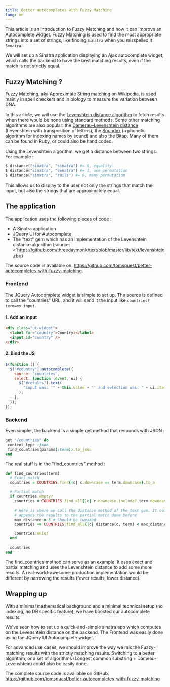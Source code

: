 ```yaml
---
title: Better autocompletes with Fuzzy Matching
lang: en
---
```


This article is an introduction to Fuzzy Matching and how it can improve an Autocomplete widget. Fuzzy Matching is used to find the most appropriate strings into a set of strings, like finding `Sinatra` when you misspelled it `Senatra`.

We will set up a Sinatra application displaying an Ajax autocomplete widget, which calls the backend to have the best matching results, even if the match is not strictly equal.

## Fuzzy Matching ?

Fuzzy Matching, aka [Approximate String matching](https://secure.wikimedia.org/wikipedia/en/wiki/Approximate_string_matching) on Wikipedia, is used mainly in spell checkers and in biology to measure the variation between DNA.

In this article, we will use the [Levenshtein distance algorithm](https://secure.wikimedia.org/wikipedia/en/wiki/Levenshtein_distance) to fetch results when there would be none using standard methods. Some other matching algorithms are also popular: the [Damerau–Levenshtein distance](https://secure.wikimedia.org/wikipedia/en/wiki/Damerau%E2%80%93Levenshtein_distance) (Levenshtein with transposition of letters), the [Soundex](https://secure.wikimedia.org/wikipedia/en/wiki/Soundex) (a phonetic algorithm for indexing names by sound) and also the [Bitap](https://secure.wikimedia.org/wikipedia/en/wiki/Bitap_algorithm). Many of them can be found in Ruby, or could also be hand coded.

Using the Levenshtein algorithm, we get a distance between two strings. For example :

```ruby
$ distance("sinatra", "sinatra") #= 0, equality
$ distance("sinatra", "senatra") #= 1, one permutation
$ distance("sinatra", "rails") #= 6, many permutation
```

This allows us to display to the user not only the strings that match the input, but also the strings that are approximately equal.

## The application

The application uses the following pieces of code :

- A Sinatra application
- JQuery UI for Autocomplete
- The "text" gem which has an implementation of the Levenshtein distance algorithm (source: <`https://github.com/threedaymonk/text/blob/master/lib/text/levenshtein.rb>)

The source code is available on: <https://github.com/tomsquest/better-autocompletes-with-fuzzy-matching>.

### Frontend

The JQuery Autocomplete widget is simple to set up. The source is defined to call the "countries" URL, and it will send it the input like `countries?term=my_input`.

#### 1. Add an input

```html
<div class="ui-widget">
  <label for="country">Country:</label>
  <input id="country" />
</div>
```

#### 2. Bind the JS

```javascript
$(function () {
  $("#country").autocomplete({
    source: "countries",
    select: function (event, ui) {
      $("#results").text(
        "input was: '" + this.value + "' and selection was: " + ui.item.value,
      );
    },
  });
});
```

### Backend

Even simpler, the backend is a simple get method that responds with JSON :

```ruby
get "/countries" do
 content_type :json
 find_countries(params[:term]).to_json
end
```

The real stuff is in the "find_countries" method :

```ruby
def find_countries(term)
  # Exact match
  countries = COUNTRIES.find{|c| c.downcase == term.downcase}.to_a

  # Partial match
  if countries.empty?
    countries = COUNTRIES.find_all{|c| c.downcase.include? term.downcase }

    # Here is where we call the distance method of the text gem. It computes the Levenshtein distance and
    # appends the results to the partial match done before
    max_distance = 5 # Should be tweaked
    countries += COUNTRIES.find_all{|c| distance(c, term) < max_distance}.sort_by{|c| distance(c, term) }

    countries.uniq!
  end

  countries
end
```

The find_countries method can serve as an example. It uses exact and partial matching and uses the Levenshtein distance to add some more results. A real-world-awesome-production implementation would be different by narrowing the results (fewer results, lower distance).

## Wrapping up

With a minimal mathematical background and a minimal technical setup (no indexing, no DB specific feature), we have boosted our autocomplete results.

We've seen how to set up a quick-and-simple sinatra app which computes on the Levenshtein distance on the backend. The Frontend was easily done using the JQuery UI Autocomplete widget.

For advanced use cases, we should improve the way we mix the Fuzzy-matching results with the strictly matching results. Switching to a better algorithm, or a set of algorithms (Longest common substring + Dameau-Levenshtein) could also be easily done.

The complete source code is available on GitHub: <https://github.com/tomsquest/better-autocompletes-with-fuzzy-matching>
